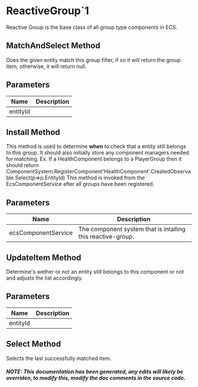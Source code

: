 # ReactiveGroup`1
Reactive Group is the base class of all group type components in ECS.


## MatchAndSelect Method
Does the given entity match this group filter, if so it will return the group item, otherwise, it will return null.
## Parameters
|Name | Description|
|-----|------------|
|entityId||
## Install Method
This method is used to determine **when** to check that a entity still belongs to this group. It should also initially store any component managers needed for matching. Ex. If a HealthComponent belongs to a PlayerGroup then it should return ComponentSystem.RegisterComponent'HealthComponent'.CreatedObservable.Select(p=>p.EntityId)  This method is invoked from the EcsComponentService after all groups have been registered.
## Parameters
|Name | Description|
|-----|------------|
|ecsComponentService|The component system that is intalling this reactive-group.|
## UpdateItem Method
Determine's wether or not an entity still belongs to this component or not and adjusts the list accordingly.
## Parameters
|Name | Description|
|-----|------------|
|entityId||
## Select Method
Selects the last successfully matched item.
##### NOTE: This documentation has been generated, any edits will likely be overriden, to modify this, modify the doc comments in the source code.
